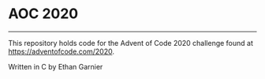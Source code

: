 # AOC 2020 
--- 
This repository holds code for the Advent of Code 2020 challenge found at https://adventofcode.com/2020.

Written in C by Ethan Garnier